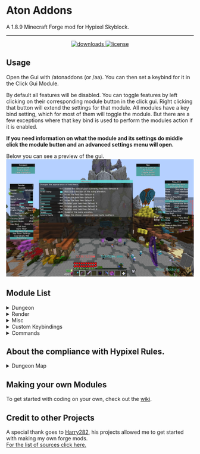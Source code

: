 # Aton Addons

A 1.8.9 Minecraft Forge mod for Hypixel Skyblock.

***

<p align="center">
  <a href="https://github.com/FloppaCoding/AtonAddons/releases" target="_blank">
    <img alt="downloads" src="https://img.shields.io/github/v/release/FloppaCoding/AtonAddons?color=ff3f0b&style=flat&logo=GitHub" />
  </a>
  <a href="https://github.com/FloppaCoding/AtonAddons/blob/main/LICENSE" target="_blank">
    <img alt="license" src="https://img.shields.io/github/license/FloppaCoding/AtonAddons?color=ff3f0b&style=flat&logo=GitHub" />
  </a>
<!--
  <a href="https://github.com/FloppaCoding/AtonAddons/releases" target="_blank">
    <img alt="downloads" src="https://img.shields.io/github/downloads/FloppaCoding/AtonAddons/total?color=ff3f0b&style=flat&logo=GitHub" />
  </a>
  <a href="https://discord.gg/KhWE9HspKM" target="_blank">
    <img src="https://img.shields.io/discord/1020124307231358977?label=discord&style=flat&color=informational&logo=Discord&logoColor=FFFFFF" alt="discord">
  </a>
-->
</p>


## Usage
Open the Gui with /atonaddons (or /aa). You can then set a keybind for it in the Click Gui Module.

By default all features will be disabled. 
You can toggle features by left clicking on their corresponding module button in the click gui. 
Right clicking that button will extend the settings for that module.
All modules have a key bind setting, which for most of them will toggle the module. 
But there are a few exceptions where that key bind is used to perform the modules action if it is enabled.

**If you need information on what the module and its settings do middle click the module button and an
advanced settings menu will open.**

Below you can see a preview of the gui.
![Gui Preview](./resources/GuiPreview.png "Gui Preview")

## Module List

<details>
  <summary>Dungeon</summary>

### DUNGEON
* Secret Chimes -- Play a sound whenever you get a secret.
* Extra Stats -- Automatically shows extras stats at the end of a dungeon run.
* Leap Highlights -- Highlights chosen target in the Spirit Leap menu.
</details>

<details>
  <summary>Render</summary>

### RENDER
* Click Gui
* Edit Hud
* Dungeon Warp Timer -- A HUD element that shows you the cooldown on dungeon warps.
* Dungeon Map -- A reliable dungeon map.
* Coordinate HUD
* Item Animations -- Change the appearance of held items.
* No Fire Overlay
</details>

<details>
  <summary>Misc</summary>

### MISC
* Toggle Sprint
* Remove Front View -- Skips the front view in the toggle perspective rotation.
</details>

<details>
  <summary>Custom Keybindings</summary>

### Custom Keybindings
* Command keybindings
* Chat message keybindings
</details>

<details>
  <summary>Commands</summary>

### Commands
* /aa -- Open the gui.
* /aa resetgui -- Reset the position of panels in the gui.
</details>

## About the compliance with Hypixel Rules.
<details> 
  <summary>Dungeon Map</summary>

Statement in the [Hypixel Server Rules](https://support.hypixel.net/hc/en-us/articles/6472550754962-Allowed-Modifications) regarding Cosmetic HUD (Head-Up Display) Modifications:
> Modifications that alter the look and feel of the in-game head-up display (HUD), without adding extra information which would normally be unavailable to the player. For example, HUDs adding armor and status effects, which are available to the player in their inventory screen, are permitted, while mini-maps, other player health/armor indicators, player distance/range, etc. are not.

While the Dungeon Map module offers an option that allows you to scan the dungeon, it will not display any information which would be unavailiable otherwise. 
It is only used to show you information about rooms you already visited. 
These rooms can not only be visually identified easiely, but the scoreboard also contains an ID that can be mapped to the room you are in.

In this way it behaves similar to popular Dungeon Puzzle solvers like found in [Skytils](https://github.com/Skytils/SkytilsMod) and [DSM](https://github.com/bowser0000/SkyblockMod).
</details>

## Making your own Modules
To get started with coding on your own, check out the [wiki](https://github.com/FloppaCoding/AtonAddons/wiki). 

## Credit to other Projects
A special thank goes to [Harry282](https://github.com/Harry282), his projects allowed me to get started with making my own 
forge mods.
<br>
[For the list of sources click here.](./USEFUL_SOURCES.md "Credits")
